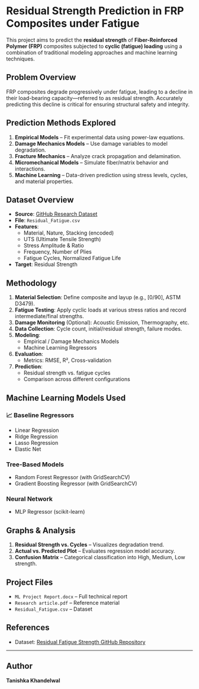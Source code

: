 # Residual Strength Prediction in FRP Composites under Fatigue

This project aims to predict the **residual strength** of **Fiber-Reinforced Polymer (FRP)** composites subjected to **cyclic (fatigue) loading** using a combination of traditional modeling approaches and machine learning techniques.

## Problem Overview

FRP composites degrade progressively under fatigue, leading to a decline in their load-bearing capacity—referred to as residual strength. Accurately predicting this decline is critical for ensuring structural safety and integrity.

## Prediction Methods Explored

1. **Empirical Models** – Fit experimental data using power-law equations.
2. **Damage Mechanics Models** – Use damage variables to model degradation.
3. **Fracture Mechanics** – Analyze crack propagation and delamination.
4. **Micromechanical Models** – Simulate fiber/matrix behavior and interactions.
5. **Machine Learning** – Data-driven prediction using stress levels, cycles, and material properties.

## Dataset Overview

- **Source**: [GitHub Research Dataset](https://github.com/Dewa1989/Residual-Fatigue-Strength/tree/main)
- **File**: `Residual_Fatigue.csv`
- **Features**:
  - Material, Nature, Stacking (encoded)
  - UTS (Ultimate Tensile Strength)
  - Stress Amplitude & Ratio
  - Frequency, Number of Plies
  - Fatigue Cycles, Normalized Fatigue Life
- **Target**: Residual Strength

## Methodology

1. **Material Selection**: Define composite and layup (e.g., [0/90], ASTM D3479).
2. **Fatigue Testing**: Apply cyclic loads at various stress ratios and record intermediate/final strengths.
3. **Damage Monitoring** (Optional): Acoustic Emission, Thermography, etc.
4. **Data Collection**: Cycle count, initial/residual strength, failure modes.
5. **Modeling**:
   - Empirical / Damage Mechanics Models
   - Machine Learning Regressors
6. **Evaluation**:
   - Metrics: RMSE, R², Cross-validation
7. **Prediction**:
   - Residual strength vs. fatigue cycles
   - Comparison across different configurations

## Machine Learning Models Used

### 📈 Baseline Regressors
- Linear Regression
- Ridge Regression
- Lasso Regression
- Elastic Net

### Tree-Based Models
- Random Forest Regressor (with GridSearchCV)
- Gradient Boosting Regressor (with GridSearchCV)

### Neural Network
- MLP Regressor (scikit-learn)

## Graphs & Analysis

1. **Residual Strength vs. Cycles** – Visualizes degradation trend.
2. **Actual vs. Predicted Plot** – Evaluates regression model accuracy.
3. **Confusion Matrix** – Categorical classification into High, Medium, Low strength.

## Project Files

- `ML Project Report.docx` – Full technical report
- `Research article.pdf` – Reference material
- `Residual_Fatigue.csv` – Dataset

## References

- Dataset: [Residual Fatigue Strength GitHub Repository](https://github.com/Dewa1989/Residual-Fatigue-Strength/tree/main)

---

## Author

**Tanishka Khandelwal**

